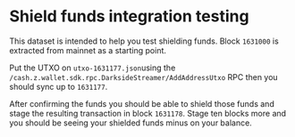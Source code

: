 # Shield funds integration testing

This dataset is intended to help you test shielding funds. 
Block `1631000` is extracted from mainnet as a starting point.

Put the UTXO on `utxo-1631177.json`using the 
`/cash.z.wallet.sdk.rpc.DarksideStreamer/AddAddressUtxo` RPC then
you should sync up to `1631177`. 

After confirming the funds you should be able to shield those funds and
stage the resulting transaction in block `1631178`. Stage ten blocks
more and you should be seeing your shielded funds minus on your balance.
